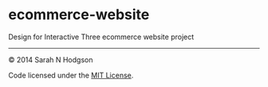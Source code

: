 # ecommerce-website

Design for Interactive Three ecommerce website project

---

© 2014 Sarah N Hodgson

Code licensed under the [MIT License](LICENSE). 

